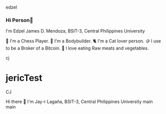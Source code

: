 edzel
### Hi Person👋

I'm Edzel James D. Mendoza, BSIT-3, Central Philippines University

🏁 I'm a Chess Player.
💪 I'm a Bodybuilder.
🐈 I'm a Cat lover person.
🪙 I use to be a Broker of a Bitcoin.
🍴 I love eating Raw meats and vegetables.

 cj
# jericTest
CJ

Hi there 👋
I'm Jay-r Lagaña, BSIT-3, Central Philippines University
 main
 main
